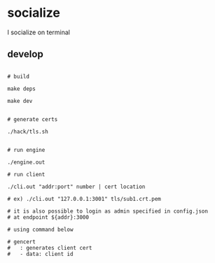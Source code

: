 # socialize

I socialize on terminal

## develop

```shell

# build

make deps

make dev

```

```shell

# generate certs

./hack/tls.sh


```


```shell
# run engine

./engine.out
```

```shell
# run client

./cli.out "addr:port" number | cert location

# ex) ./cli.out "127.0.0.1:3001" tls/sub1.crt.pem

```


```shell
# it is also possible to login as admin specified in config.json
# at endpoint ${addr}:3000

# using command below

# gencert
#   : generates client cert
#   - data: client id


```